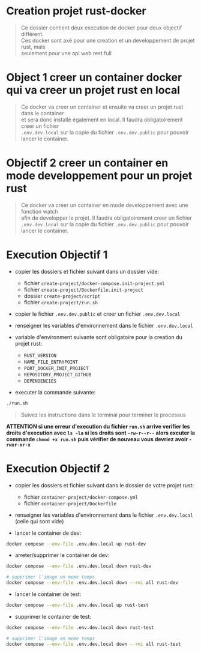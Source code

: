# Creation projet rust-docker

> Ce dossier contient deux execution de docker pour deux objectif différent.  
> Ces docker sont axé pour une creation et un developpement de projet rust, mais  
> seulement pour une api web rest full

# Object 1 creer un container docker qui va creer un projet rust en local

> Ce docker va creer un container et ensuite va creer un projet rust dans le container  
> et sera donc installé également en local. Il faudra obligatoirement creer un fichier  
> `.env.dev.local` sur la copie du fichier `.env.dev.public` pour pouvoir lancer le container.

# Objectif 2 creer un container en mode developpement pour un projet rust

> Ce docker va creer un container en mode developpement avec une fonction watch  
> afin de developper le projet. Il faudra obligatoirement creer un fichier  
> `.env.dev.local` sur la copie du fichier `.env.dev.public` pour pouvoir lancer le container.

# Execution Objectif 1

- copier les dossiers et fichier suivant dans un dossier vide:

  - fichier `create-project/docker-compose.init-project.yml`
  - fichier `create-project/Dockerfile.init-project`
  - dossier `create-project/script`
  - fichier `create-project/run.sh`

- copier le fichier `.env.dev.public` et creer un fichier `.env.dev.local`
- renseigner les variables d'environnement dans le fichier `.env.dev.local`
- variable d'environment suivante sont obligatoire pour la creation du projet rust:

  - `RUST_VERSION`
  - `NAME_FILE_ENTRYPOINT`
  - `PORT_DOCKER_INIT_PROJECT`
  - `REPOSITORY_PROJECT_GITHUB`
  - `DEPENDENCIES`

- executer la commande suivante:

```bash
./run.sh
```

> Suivez les instructions dans le terminal pour terminer le processus

**ATTENTION si une erreur d'execution du fichier `run.sh` arrive
verifier les droits d'execution avec `ls -la` si les droits sont `-rw-r--r--`
alors excuter la commande `chmod +x run.sh` puis vérifier de nouveau
vous devriez avoir `-rwxr-xr-x`**

# Execution Objectif 2

- copier les dossiers et fichier suivant dans le dossier de votre projet rust:

  - fichier `container-project/docker-compose.yml`
  - fichier `container-project/Dockerfile`

- renseigner les variables d'environnement dans le fichier `.env.dev.local` (celle qui sont vide)

- lancer le container de dev:

```bash
docker compose --env-file .env.dev.local up rust-dev
```

- arreter/supprimer le container de dev:

```bash
docker compose --env-file .env.dev.local down rust-dev

# supprimer l'image en meme temps
docker compose --env-file .env.dev.local down --rmi all rust-dev
```

- lancer le container de test:

```bash
docker compose --env-file .env.dev.local up rust-test
```

- supprimer le container de test:

```bash
docker compose --env-file .env.dev.local down rust-test

# supprimer l'image en meme temps
docker compose --env-file .env.dev.local down --rmi all rust-test
```
